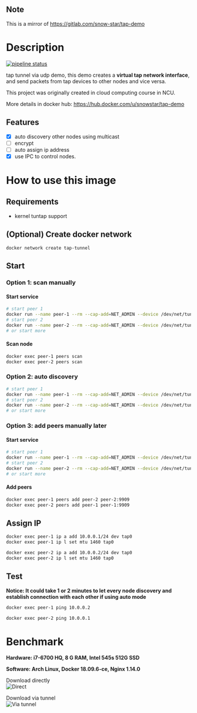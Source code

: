 ## Note
This is a mirror of https://gitlab.com/snow-star/tap-demo

# Description
[![pipeline status](https://gitlab.com/snow-star/tap-demo/badges/master/pipeline.svg)](https://gitlab.com/snow-star/tap-demo/commits/master)

tap tunnel via udp demo, this demo creates a __virtual tap network interface__, and send packets from tap devices to other nodes and vice versa.

This project was originally created in cloud computing course in NCU.

More details in docker hub: https://hub.docker.com/u/snowstar/tap-demo

## Features
- [x] auto discovery other nodes using multicast
- [ ] encrypt
- [ ] auto assign ip address
- [x] use IPC to control nodes.

# How to use this image

## Requirements
- kernel tuntap support

## (Optional) Create docker network
```
docker network create tap-tunnel
```

## Start 
### Option 1: scan manually
#### Start service
```bash
# start peer 1
docker run --name peer-1 --rm --cap-add=NET_ADMIN --device /dev/net/tun:/dev/net/tun --network tap-tunnel snowstar/tap-demo start
# start peer 2
docker run --name peer-2 --rm --cap-add=NET_ADMIN --device /dev/net/tun:/dev/net/tun --network tap-tunnel snowstar/tap-demo start
# or start more
```
#### Scan node
```bash
docker exec peer-1 peers scan
docker exec peer-2 peers scan
```

### Option 2: auto discovery
```bash
# start peer 1
docker run --name peer-1 --rm --cap-add=NET_ADMIN --device /dev/net/tun:/dev/net/tun --network tap-tunnel snowstar/tap-demo start -a
# start peer 2
docker run --name peer-2 --rm --cap-add=NET_ADMIN --device /dev/net/tun:/dev/net/tun --network tap-tunnel snowstar/tap-demo start -a
# or start more
```

### Option 3: add peers manually later
#### Start service
```bash
# start peer 1
docker run --name peer-1 --rm --cap-add=NET_ADMIN --device /dev/net/tun:/dev/net/tun --network tap-tunnel snowstar/tap-demo start
# start peer 2
docker run --name peer-2 --rm --cap-add=NET_ADMIN --device /dev/net/tun:/dev/net/tun --network tap-tunnel snowstar/tap-demo start
# or start more
```

#### Add peers
```bash
docker exec peer-1 peers add peer-2 peer-2:9909
docker exec peer-2 peers add peer-1 peer-1:9909
```

## Assign IP
```bash
docker exec peer-1 ip a add 10.0.0.1/24 dev tap0
docker exec peer-1 ip l set mtu 1460 tap0

docker exec peer-2 ip a add 10.0.0.2/24 dev tap0
docker exec peer-2 ip l set mtu 1460 tap0
```

## Test
__Notice: It could take 1 or 2 minutes to let every node discovery and establish connection with each other if using auto mode__
```bash
docker exec peer-1 ping 10.0.0.2

docker exec peer-2 ping 10.0.0.1
```

# Benchmark
__Hardware: i7-6700 HQ, 8 G RAM, Intel 545s 512G SSD__

__Software: Arch Linux, Docker 18.09.6-ce, Nginx 1.14.0__

Download directly  
![Direct](https://gitlab.com/snow-star/tap-demo/raw/master/assets/benchmark-01.png)

Download via tunnel  
![Via tunnel](https://gitlab.com/snow-star/tap-demo/raw/master/assets/benchmark-02.png)
